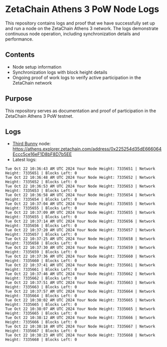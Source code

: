# ZetaChain Athens 3 PoW Node Logs
This repository contains logs and proof that we have successfully set up and run a node on the ZetaChain Athens 3 network. The logs demonstrate continuous node operation, including synchronization details and performance.

## Contents
- Node setup information
- Synchronization logs with block height details
- Ongoing proof of work logs to verify active participation in the ZetaChain network

## Purpose
This repository serves as documentation and proof of participation in the ZetaChain Athens 3 PoW testnet.

## Logs

- [Third Bunny](https://thirdbunny.xyz/) node: https://athens.explorer.zetachain.com/address/0x225254d35dE666064Eccc5ce16eF1D8bF8D7b5EE
- Latest logs:
```
Tue Oct 22 10:36:43 AM UTC 2024 Your Node Height: 7335651 | Network Height: 7335651 | Blocks Left: 0
Tue Oct 22 10:36:48 AM UTC 2024 Your Node Height: 7335652 | Network Height: 7335652 | Blocks Left: 0
Tue Oct 22 10:36:53 AM UTC 2024 Your Node Height: 7335653 | Network Height: 7335653 | Blocks Left: 0
Tue Oct 22 10:36:58 AM UTC 2024 Your Node Height: 7335654 | Network Height: 7335654 | Blocks Left: 0
Tue Oct 22 10:37:04 AM UTC 2024 Your Node Height: 7335655 | Network Height: 7335655 | Blocks Left: 0
Tue Oct 22 10:37:09 AM UTC 2024 Your Node Height: 7335655 | Network Height: 7335655 | Blocks Left: 0
Tue Oct 22 10:37:14 AM UTC 2024 Your Node Height: 7335656 | Network Height: 7335656 | Blocks Left: 0
Tue Oct 22 10:37:20 AM UTC 2024 Your Node Height: 7335657 | Network Height: 7335657 | Blocks Left: 0
Tue Oct 22 10:37:25 AM UTC 2024 Your Node Height: 7335658 | Network Height: 7335658 | Blocks Left: 0
Tue Oct 22 10:37:30 AM UTC 2024 Your Node Height: 7335659 | Network Height: 7335659 | Blocks Left: 0
Tue Oct 22 10:37:36 AM UTC 2024 Your Node Height: 7335660 | Network Height: 7335660 | Blocks Left: 0
Tue Oct 22 10:37:41 AM UTC 2024 Your Node Height: 7335661 | Network Height: 7335661 | Blocks Left: 0
Tue Oct 22 10:37:46 AM UTC 2024 Your Node Height: 7335662 | Network Height: 7335662 | Blocks Left: 0
Tue Oct 22 10:37:51 AM UTC 2024 Your Node Height: 7335663 | Network Height: 7335663 | Blocks Left: 0
Tue Oct 22 10:37:57 AM UTC 2024 Your Node Height: 7335664 | Network Height: 7335664 | Blocks Left: 0
Tue Oct 22 10:38:02 AM UTC 2024 Your Node Height: 7335665 | Network Height: 7335665 | Blocks Left: 0
Tue Oct 22 10:38:07 AM UTC 2024 Your Node Height: 7335665 | Network Height: 7335665 | Blocks Left: 0
Tue Oct 22 10:38:12 AM UTC 2024 Your Node Height: 7335666 | Network Height: 7335666 | Blocks Left: 0
Tue Oct 22 10:38:18 AM UTC 2024 Your Node Height: 7335667 | Network Height: 7335667 | Blocks Left: 0
Tue Oct 22 10:38:23 AM UTC 2024 Your Node Height: 7335668 | Network Height: 7335668 | Blocks Left: 0
```
